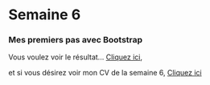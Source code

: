 # Semaine 6
### Mes premiers pas avec Bootstrap
Vous voulez voir le résultat... [Cliquez ici](https://htmlpreview.github.io/?https://github.com/FrancoisPerreau/CW18/blob/master/Semaine_06/CV_Semaine_6/index-S7.html),  


et si vous désirez voir mon CV de la semaine 6, [Cliquez ici](https://htmlpreview.github.io/?https://github.com/FrancoisPerreau/Semaine6/blob/master/CV_Semaine_6/index-S7.html)
